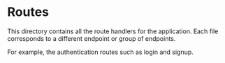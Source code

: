 # Routes

This directory contains all the route handlers for the application. Each file corresponds to a different endpoint or group of endpoints.

For example, the authentication routes such as login and signup.